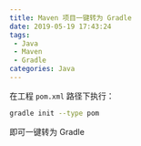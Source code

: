 ```yaml
---
title: Maven 项目一键转为 Gradle
date: 2019-05-19 17:43:24
tags:
 - Java
 - Maven
 - Gradle
categories: Java
---
```


在工程 `pom.xml` 路径下执行：

```bash
gradle init --type pom
```

即可一键转为 Gradle
